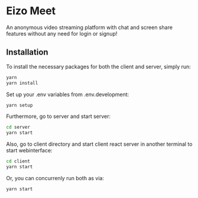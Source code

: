 # Eizo Meet

An anonymous video streaming platform with chat and screen share features without any need for login or signup!

## Installation

To install the necessary packages for both the client and server, simply run:

```sh
yarn
yarn install
```

Set up your .env variables from .env.development:

```sh
yarn setup
```

Furthermore, go to server and start server:

```sh
cd server
yarn start

```
Also, go to client directory and start client react server in another terminal to start webinterface:

```sh
cd client
yarn start

```

Or, you can concurrenly run both as via:

```sh
yarn start
```
